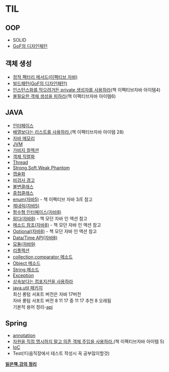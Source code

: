 # TIL
## OOP
* SOLID
* [GoF의 디자인패턴](https://github.com/jungtaemin/TIL/blob/main/OOP/GOF%EC%9D%98%20%EB%94%94%EC%9E%90%EC%9D%B8%ED%8C%A8%ED%84%B4.md)
## 객체 생성
* [정적 팩터리 메서드(이펙티브 자바)](https://github.com/jungtaemin/TIL/blob/main/%EA%B0%9D%EC%B2%B4%20%EC%83%9D%EC%84%B1/%EC%A0%95%EC%A0%81%20%ED%8C%A9%ED%84%B0%EB%A6%AC%20%EB%A9%94%EC%84%9C%EB%93%9C.md)
* [빌드패턴(GoF의 디자인패턴)](https://github.com/jungtaemin/TIL/blob/main/%EA%B0%9D%EC%B2%B4%20%EC%83%9D%EC%84%B1/%EB%B9%8C%EB%93%9C%ED%8C%A8%ED%84%B4.md)
* [인스턴스화를 막으려거든 private 생성자를 사용하라](https://github.com/jungtaemin/TIL/blob/main/%EA%B0%9D%EC%B2%B4%20%EC%83%9D%EC%84%B1/%EC%9D%B8%EC%8A%A4%ED%84%B4%EC%8A%A4%ED%99%94%EB%A5%BC%20%EB%A7%89%EC%9C%BC%EB%A0%A4%EA%B1%B0%EB%93%A0%20private%20%EC%83%9D%EC%84%B1%EC%9E%90%EB%A5%BC%20%EC%82%AC%EC%9A%A9%ED%95%98%EB%9D%BC.md)(책 이펙티브자바 아이템4)
* [불필요한 객체 생성을 피하라](https://github.com/jungtaemin/TIL/blob/main/%EA%B0%9D%EC%B2%B4%20%EC%83%9D%EC%84%B1/%EB%B6%88%ED%95%84%EC%9A%94%ED%95%9C%20%EA%B0%9D%EC%B2%B4%20%EC%83%9D%EC%84%B1%EC%9D%84%20%ED%94%BC%ED%95%98%EB%9D%BC.md)(책 이펙티브자바 아이템6)
## JAVA
* [인터페이스](https://github.com/jungtaemin/TIL/blob/main/Java/Interface.md)
* [배열보다는 리스트를 사용하라.]()(책 이펙티브자바 아이템 28)
* [자바 메모리](https://github.com/jungtaemin/TIL/blob/main/Java/%EC%9E%90%EB%B0%94%20%EB%A9%94%EB%AA%A8%EB%A6%AC.md)
* [JVM](https://github.com/jungtaemin/TIL/blob/main/Java/JVM.md)
* [가비지 컬렉션](https://github.com/jungtaemin/TIL/blob/main/Java/%EA%B0%80%EB%B9%84%EC%A7%80%20%EC%BB%AC%EB%A0%89%EC%85%98.md)
* [객체 직렬화](https://github.com/jungtaemin/TIL/blob/main/Java/%EA%B0%9D%EC%B2%B4%20%EC%A7%81%EB%A0%AC%ED%99%94.md)
* [Thread](https://github.com/jungtaemin/TIL/blob/main/Java/Thread.md)
* [Strong,Soft,Weak,Phantom](https://github.com/jungtaemin/TIL/blob/main/Java/Strong%2CSoft%2CWeak%2CPhantom.md)
* [캡슐화](https://github.com/jungtaemin/TIL/blob/main/Java/%EC%BA%A1%EC%8A%90%ED%99%94.md)
* [비검사 경고](https://github.com/jungtaemin/TIL/blob/main/Java/%EB%B9%84%EA%B2%80%EC%82%AC%20%EA%B2%BD%EA%B3%A0.md)
* [불변클래스](https://github.com/jungtaemin/TIL/blob/main/Java/%EB%B6%88%EB%B3%80%ED%81%B4%EB%9E%98%EC%8A%A4.md)
* [중첩클래스](https://github.com/jungtaemin/TIL/blob/main/Java/%EC%A4%91%EC%B2%A9%ED%81%B4%EB%9E%98%EC%8A%A4.md)
* [enum(자바5)](https://github.com/jungtaemin/TIL/blob/main/Java/enum.md) - 책 이펙티브 자바 3/E 참고
* [제네릭(자바5)](https://github.com/jungtaemin/TIL/blob/main/Java/%EC%A0%9C%EB%84%A4%EB%A6%AD.md)
* [함수형 인터페이스(자바8)](https://github.com/jungtaemin/TIL/blob/main/Java/%ED%95%A8%EC%88%98%ED%98%95%20%EC%9D%B8%ED%84%B0%ED%8E%98%EC%9D%B4%EC%8A%A4.md)
* [람다(자바8)](https://github.com/jungtaemin/TIL/blob/main/Java/%EB%9E%8C%EB%8B%A4.md) - 책 모던 자바 인 액션 참고
* [메소드 참조(자바8)](https://github.com/jungtaemin/TIL/blob/main/Java/%EB%A9%94%EC%86%8C%EB%93%9C%20%EC%B0%B8%EC%A1%B0.md) - 책 모던 자바 인 액션 참고
* [Optional(자바8)](https://github.com/jungtaemin/TIL/blob/main/Java/Optional.md) - 책 모던 자바 인 액션 참고  
* [Data/Time API(자바8)](https://github.com/jungtaemin/TIL/blob/main/Java/DateTime%20API.md)
* [모듈(자바9)](https://github.com/jungtaemin/TIL/blob/main/Java/%EB%AA%A8%EB%93%88.md)
* [리플렉션](https://github.com/jungtaemin/TIL/blob/main/Java/%EB%A6%AC%ED%94%8C%EB%A0%89%EC%85%98.md)
* [collection,comparator 메소드](https://github.com/jungtaemin/TIL/blob/main/Java/collection%2Ccomparator%20%EB%A9%94%EC%86%8C%EB%93%9C.md)
* [Object 메소드](https://github.com/jungtaemin/TIL/blob/main/Java/ObjectMethod.md)
* [String 메소드](https://github.com/jungtaemin/TIL/blob/main/Java/String%20%EB%A9%94%EC%86%8C%EB%93%9C.md)
* [Exception](https://github.com/jungtaemin/TIL/blob/main/Java/Exception.md) 
* [상속보다는 컴포지션을 사용하라](https://github.com/jungtaemin/TIL/blob/main/Java/%EC%83%81%EC%86%8D%EB%B3%B4%EB%8B%A4%EB%8A%94%20%EC%BB%B4%ED%8F%AC%EC%A7%80%EC%85%98%EC%9D%84%20%EC%82%AC%EC%9A%A9%ED%95%98%EB%9D%BC.md)
* [java.util 패키지](https://github.com/jungtaemin/TIL/blob/main/Java/java.util%20%ED%8C%A8%ED%82%A4%EC%A7%80.md)   
최신 롱텀 서포트 버전은 자바 17버전  
자바 롱텀 서포트 버전 8 11 17 중 11 17 추천 8 오래됨  
기본적 용어 정리-[api](https://github.com/jungtaemin/TIL/blob/main/Java/%EA%B8%B0%EB%B3%B8%EC%A0%81%20%EC%9A%A9%EC%96%B4%20%EC%A0%95%EB%A6%AC.md#api)
## Spring
* [annotation](https://github.com/jungtaemin/TIL/blob/main/spring/annotation.md)
* [자원을 직접 명시하지 말고 의존 객체 주입을 사용하라.](https://github.com/jungtaemin/TIL/blob/main/spring/%EC%9E%90%EC%9B%90%EC%9D%84%20%EC%A7%81%EC%A0%91%20%EB%AA%85%EC%8B%9C%ED%95%98%EC%A7%80%20%EB%A7%90%EA%B3%A0%20%EC%9D%98%EC%A1%B4%20%EA%B0%9D%EC%B2%B4%20%EC%A3%BC%EC%9E%85%EC%9D%84%20%EC%82%AC%EC%9A%A9%ED%95%98%EB%9D%BC.md)(책 이펙티브자바 아이템 5)
* [IoC](https://github.com/jungtaemin/TIL/blob/main/spring/IoC.md)
* Test(!다음직장에서 테스트 작성시 꼭 공부많이할것)

[**읽은책,강의 정리**](https://github.com/jungtaemin/TIL/blob/main/%EC%9D%BD%EC%9D%80%EC%B1%85%2C%EA%B0%95%EC%9D%98%EC%A0%95%EB%A6%AC/%EC%9D%BD%EC%9D%80%EC%B1%85%2C%EA%B0%95%EC%9D%98%EC%A0%95%EB%A6%AC.md)

